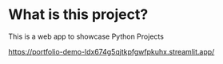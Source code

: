 # What is this project?
This is a web app to showcase Python Projects 

https://portfolio-demo-ldx674g5qjtkpfgwfpkuhx.streamlit.app/
